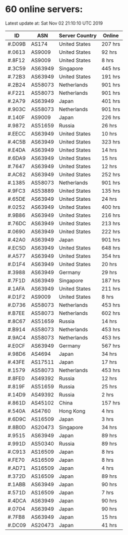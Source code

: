 # 60 online servers:

Latest update at: Sat Nov 02 21:10:10 UTC 2019

| ID | ASN | Server Country | Online |
| -- | --- | -------------- | ------ |
| #.D09B | AS174 | United States | 207 hrs |
| #.0613 | AS9009 | United States | 92 hrs |
| #.8F12 | AS9009 | United States | 8 hrs |
| #.3C59 | AS63949 | Singapore | 445 hrs |
| #.72B3 | AS63949 | United States | 191 hrs |
| #.2B24 | AS58073 | Netherlands | 901 hrs |
| #.F221 | AS58073 | Netherlands | 901 hrs |
| #.2A79 | AS63949 | Japan | 401 hrs |
| #.903C | AS58073 | Netherlands | 901 hrs |
| #.140F | AS9009 | Japan | 226 hrs |
| #.9872 | AS51659 | Russia | 26 hrs |
| #.EECC | AS63949 | United States | 10 hrs |
| #.4C5B | AS63949 | United States | 323 hrs |
| #.E4DA | AS63949 | United States | 14 hrs |
| #.6DA9 | AS63949 | United States | 15 hrs |
| #.7647 | AS63949 | United States | 12 hrs |
| #.AC62 | AS63949 | United States | 252 hrs |
| #.1385 | AS58073 | Netherlands | 901 hrs |
| #.9FC3 | AS53889 | United States | 135 hrs |
| #.65DE | AS63949 | United States | 24 hrs |
| #.0252 | AS63949 | United States | 400 hrs |
| #.9B86 | AS63949 | United States | 216 hrs |
| #.76DC | AS63949 | United States | 213 hrs |
| #.0690 | AS63949 | United States | 222 hrs |
| #.42A0 | AS63949 | Japan | 901 hrs |
| #.EC5D | AS63949 | United States | 648 hrs |
| #.A577 | AS63949 | United States | 354 hrs |
| #.D1F4 | AS63949 | United States | 20 hrs |
| #.3988 | AS63949 | Germany | 29 hrs |
| #.7F1D | AS63949 | Singapore | 187 hrs |
| #.1AFA | AS63949 | United States | 211 hrs |
| #.D1F2 | AS9009 | United States | 8 hrs |
| #.D736 | AS58073 | Netherlands | 453 hrs |
| #.B7EE | AS58073 | Netherlands | 602 hrs |
| #.8C67 | AS51659 | Russia | 14 hrs |
| #.B914 | AS58073 | Netherlands | 453 hrs |
| #.9AC4 | AS58073 | Netherlands | 453 hrs |
| #.E0CF | AS63949 | Germany | 567 hrs |
| #.98D6 | AS4694 | Japan | 34 hrs |
| #.43FE | AS17511 | Japan | 17 hrs |
| #.1579 | AS58073 | Netherlands | 453 hrs |
| #.8FE0 | AS49392 | Russia | 12 hrs |
| #.819F | AS51659 | Russia | 25 hrs |
| #.14D9 | AS49392 | Russia | 2 hrs |
| #.861D | AS45102 | China | 157 hrs |
| #.540A | AS4760 | Hong Kong | 4 hrs |
| #.6D9C | AS16509 | Japan | 3 hrs |
| #.8B0D | AS20473 | Singapore | 34 hrs |
| #.9515 | AS63949 | Japan | 89 hrs |
| #.991D | AS50340 | Russia | 89 hrs |
| #.C913 | AS16509 | Japan | 8 hrs |
| #.FE70 | AS16509 | Japan | 8 hrs |
| #.AD71 | AS16509 | Japan | 4 hrs |
| #.372D | AS16509 | Japan | 89 hrs |
| #.1ABB | AS63949 | Japan | 90 hrs |
| #.571D | AS16509 | Japan | 7 hrs |
| #.4DCA | AS63949 | Japan | 90 hrs |
| #.0704 | AS63949 | Japan | 90 hrs |
| #.7FB8 | AS63949 | Japan | 15 hrs |
| #.DC09 | AS20473 | Japan | 41 hrs |

